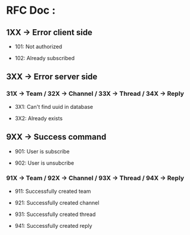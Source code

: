 # RFC Doc :

## 1XX -> Error client side

- 101: Not authorized

- 102: Already subscribed

## 3XX -> Error server side

### 31X -> Team / 32X -> Channel / 33X -> Thread / 34X -> Reply

- 3X1: Can't find uuid in database

- 3X2: Already exists

## 9XX -> Success command

- 901: User is subscribe

- 902: User is unsubcribe

### 91X -> Team / 92X -> Channel / 93X -> Thread / 94X -> Reply

- 911: Successfully created team

- 921: Successfully created channel

- 931: Successfully created thread

- 941: Successfully created reply
